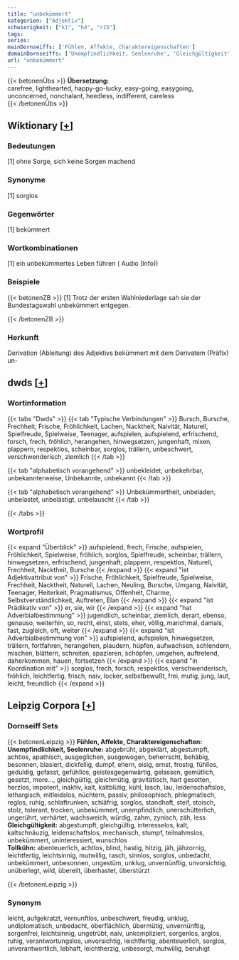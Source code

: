 ```yaml
---
title: "unbekümmert"
kategorien: ["Adjektiv"]
schwierigkeit: ["k1", "h4", "r15"]
tags:
series:
mainDornseiffs: ['Fühlen, Affekte, Charaktereigenschaften']
domainDornseiffs: ['Unempfindlichkeit, Seelenruhe', 'Gleichgültigkeit', 'Tollkühn']
url: "unbekümmert"
---
```


{{< betonenÜbs >}}
**Übersetzung:**  
carefree, lighthearted, happy-go-lucky, easy-going, easygoing, unconcerned, nonchalant, heedless, indifferent, careless  
{{< /betonenÜbs >}}

## Wiktionary [[+](https://de.wiktionary.org/wiki/unbekümmert)]

### Bedeutungen
[1] ohne Sorge, sich keine Sorgen machend  

### Synonyme
[1] sorglos  

### Gegenwörter
[1] bekümmert  

### Wortkombinationen
[1] ein unbekümmertes Leben führen ( Audio (Info))  

### Beispiele
{{< betonenZB >}}
[1] Trotz der ersten Wahlniederlage sah sie der Bundestagswahl unbekümmert entgegen.  

{{< /betonenZB >}}
### Herkunft
Derivation (Ableitung) des Adjektivs bekümmert mit dem Derivatem (Präfix) un-  



## dwds [[+](https://www.dwds.de/wb/unbekümmert)]

### Wortinformation
{{< tabs "Dwds" >}}
{{< tab "Typische Verbindungen" >}}
Bursch, Bursche, Frechheit, Frische, Fröhlichkeit, Lachen, Nacktheit, Naivität, Naturell, Spielfreude, Spielweise, Teenager, aufspielen, aufspielend, erfrischend, forsch, frech, fröhlich, herangehen, hinwegsetzen, jungenhaft, mixen, plappern, respektlos, scheinbar, sorglos, trällern, unbeschwert, verschwenderisch, ziemlich
{{< /tab >}}

{{< tab "alphabetisch vorangehend" >}}
unbekleidet, unbekehrbar, unbekannterweise, Unbekannte, unbekannt
{{< /tab >}}

{{< tab "alphabetisch vorangehend" >}}
Unbekümmertheit, unbeladen, unbelastet, unbelästigt, unbelauscht
{{< /tab >}}

{{< /tabs >}}

### Wortprofil
{{< expand "Überblick" >}} aufspielend, frech, Frische, aufspielen, Fröhlichkeit, Spielweise, fröhlich, sorglos, Spielfreude, scheinbar, trällern, hinwegsetzen, erfrischend, jungenhaft, plappern, respektlos, Naturell, Frechheit, Nacktheit, Bursche {{< /expand >}}
{{< expand "ist Adjektivattribut von" >}} Frische, Fröhlichkeit, Spielfreude, Spielweise, Frechheit, Nacktheit, Naturell, Lachen, Neuling, Bursche, Umgang, Naivität, Teenager, Heiterkeit, Pragmatismus, Offenheit, Charme, Selbstverständlichkeit, Auftreten, Elan {{< /expand >}}
{{< expand "ist Prädikativ von" >}} er, sie, wir {{< /expand >}}
{{< expand "hat Adverbialbestimmung" >}} jugendlich, scheinbar, ziemlich, derart, ebenso, genauso, weiterhin, so, recht, einst, stets, eher, völlig, manchmal, damals, fast, zugleich, oft, weiter {{< /expand >}}
{{< expand "ist Adverbialbestimmung von" >}} aufspielend, aufspielen, hinwegsetzen, trällern, fortfahren, herangehen, plaudern, hüpfen, aufwachsen, schlendern, mischen, blättern, schreiten, spazieren, schöpfen, umgehen, auftretend, daherkommen, hauen, fortsetzen {{< /expand >}}
{{< expand "in Koordination mit" >}} sorglos, frech, forsch, respektlos, verschwenderisch, fröhlich, leichtfertig, frisch, naiv, locker, selbstbewußt, frei, mutig, jung, laut, leicht, freundlich {{< /expand >}}

## Leipzig Corpora [[+](https://corpora.uni-leipzig.de/en/res?word=unbekümmert&corpusId=deu_newscrawl-public_2018)]

### Dornseiff Sets
{{< betonenLeipzig >}}
**Fühlen, Affekte, Charaktereigenschaften:**  
**Unempfindlichkeit, Seelenruhe:** abgebrüht, abgeklärt, abgestumpft, achtlos, apathisch, ausgeglichen, ausgewogen, beherrscht, behäbig, besonnen, blasiert, dickfellig, dumpf, ehern, eisig, ernst, frostig, fühllos, geduldig, gefasst, gefühllos, geistesgegenwärtig, gelassen, gemütlich, gesetzt, more..., gleichgültig, gleichmütig, gravitätisch, hart gesotten, herzlos, impotent, inaktiv, kalt, kaltblütig, kühl, lasch, lau, leidenschaftslos, lethargisch, mitleidslos, nüchtern, passiv, philosophisch, phlegmatisch, reglos, ruhig, schlaftrunken, schläfrig, sorglos, standhaft, steif, stoisch, stolz, tolerant, trocken, unbekümmert, unempfindlich, unerschütterlich, ungerührt, verhärtet, wachsweich, würdig, zahm, zynisch, zäh, less  
**Gleichgültigkeit:** abgestumpft, gleichgültig, interesselos, kalt, kaltschnäuzig, leidenschaftslos, mechanisch, stumpf, teilnahmslos, unbekümmert, uninteressiert, wunschlos  
**Tollkühn:** abenteuerlich, achtlos, blind, hastig, hitzig, jäh, jähzornig, leichtfertig, leichtsinnig, mutwillig, rasch, sinnlos, sorglos, unbedacht, unbekümmert, unbesonnen, ungestüm, unklug, unvernünftig, unvorsichtig, unüberlegt, wild, übereilt, überhastet, überstürzt  

{{< /betonenLeipzig >}}

### Synonym
leicht, aufgekratzt, vernunftlos, unbeschwert, freudig, unklug, undiplomatisch, unbedacht, oberflächlich, übermütig, unvernünftig, sorgenfrei, leichtsinnig, ungetrübt, naiv, unkompliziert, sorgenlos, arglos, ruhig, verantwortungslos, unvorsichtig, leichtfertig, abenteuerlich, sorglos, unverantwortlich, lebhaft, leichtherzig, unbesorgt, mutwillig, beruhigt

